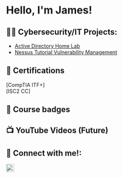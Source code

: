 <h1>Hello, I'm James! </h1>

<h2>👨‍💻 Cybersecurity/IT Projects:</h2>

- [Active Directory Home Lab](https://github.com/JamesH11/ActiveDirectoryLab)
- [Nessus Tutorial Vulnerability Management]()


<h2>📄 Certifications </h2>
[CompTIA ITF+] <br>
[ISC2 CC]

<h2> 🥇 Course badges </h2>
  



<h2>📺 YouTube Videos (Future)</h2>


<h2> 🤳 Connect with me!:</h2>


[<img align="left" alt=" | LinkedIn" width="22px" src="https://cdn.jsdelivr.net/npm/simple-icons@v3/icons/linkedin.svg"/>][linkedin]


[linkedin]: https://www.linkedin.com/in/james-helman-9439ab231/

<!--
**JamesH11** is a ✨ _special_ ✨ repository because its `README.md` (this file) appears on your GitHub profile.

Here are some ideas to get you started:

- 🔭 I’m currently working on ...
- 🌱 I’m currently learning ...
- 👯 I’m looking to collaborate on ...
- 🤔 I’m looking for help with ...
- 💬 Ask me about ...
- 📫 How to reach me: ...
- 😄 Pronouns: ...
- ⚡ Fun fact: ...
-->
